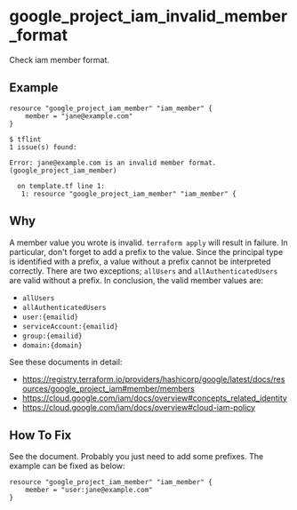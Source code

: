 # google_project_iam_invalid_member_format

Check iam member format.

## Example

```hcl
resource "google_project_iam_member" "iam_member" {
	member = "jane@example.com"
}
```

```
$ tflint
1 issue(s) found:

Error: jane@example.com is an invalid member format. (google_project_iam_member)

  on template.tf line 1:
   1: resource "google_project_iam_member" "iam_member" {

```

## Why

A member value you wrote is invalid. `terraform apply` will result in failure.
In particular, don't forget to add a prefix to the value. Since the principal type is identified with a prefix, a value without a prefix cannot be interpreted correctly. There are two exceptions; `allUsers` and `allAuthenticatedUsers` are valid without a prefix. In conclusion, the valid member values are:

- `allUsers`
- `allAuthenticatedUsers`
- `user:{emailid}`
- `serviceAccount:{emailid}`
- `group:{emailid}`
- `domain:{domain}`

See these documents in detail:

 - https://registry.terraform.io/providers/hashicorp/google/latest/docs/resources/google_project_iam#member/members
 - https://cloud.google.com/iam/docs/overview#concepts_related_identity
 - https://cloud.google.com/iam/docs/overview#cloud-iam-policy

## How To Fix

See the document. Probably you just need to add some prefixes. The example can be fixed as below:

```hcl
resource "google_project_iam_member" "iam_member" {
	member = "user:jane@example.com"
}
```
